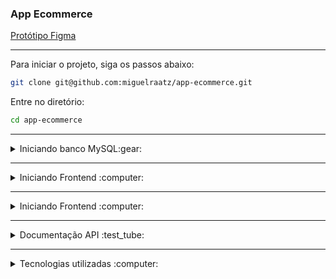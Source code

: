 ### App Ecommerce

<a href="https://www.figma.com/community/file/1288540261582361619/ecommerce">Protótipo Figma
</a>


___
Para iniciar o projeto, siga os passos abaixo:

```bash
git clone git@github.com:miguelraatz/app-ecommerce.git
```
Entre no diretório:
```bash
cd app-ecommerce
```
___ 

<details><summary>Iniciando banco MySQL:gear:</summary>

Entre no diretório:
```bash
cd backend
```
Inicie o Docker Compose:
```bash
docker-compose up
```
</details>

___ 

<details><summary>Iniciando Frontend :computer:</summary>

Entre no diretório:
```bash
cd backend
```
Execute o arquivo EcommerceApplication

</details>

___ 


<details><summary>Iniciando Frontend :computer:</summary>

Entre no diretório:
```bash
cd ..
```
```bash
cd frontend
```
Instale as dependências:
```bash
npm install
```
Inicie o projeto:
```bash
npm run dev
```
</details>

___

<details><summary>Documentação API :test_tube:</summary>

**BASE_URL**: `http://localhost:8080/endpoint`

| Endpoints      | Método | Descrição                                                           | Body                                                                                             |
| -------------- | ------ | ------------------------------------------------------------------- | ------------------------------------------------------------------------------------------------ |
| `/register`       | POST   | Registra um novo usuário | `{ "name": string, "email": string, "password": string }`                                                        |
| `/login`     | POST   | Realiza o login no app.                                     | `{ "name": string, "email": string, "password": string }`      |
| `/home`     | GET   | Recupera todos os produtos do banco.                                     |  
| `/home` | POST   | Adiciona produto ao carrinho.      | `{ "name": string, "description": string, "price": number, "image": string } `                                          |
| `/email/send`     | POST   | Envia e-mail após a compra.                                     | `{ "to": string, "subject": string, "message": string }`      |
| `/cart` | GET   | Recupera itens carrinho.      |                                           |
| `/cart` | DELETE   | Deleta todos os itens do carrinho.      |                                           |
| `/cart/{userId}/productId` | DELETE   | Deleta item do carrinho.      |                                           |
</details>

___

<details><summary>Tecnologias utilizadas :computer:</summary>

### Frontend:
```bash
Vite -
# Desenvolvimento Rápido: Vite oferece um ambiente de desenvolvimento extremamente rápido, com recarregamento instantâneo e tempos de compilação mínimos, acelerando o ciclo de desenvolvimento.

# HMR (Hot Module Replacement): Oferece HMR integrado, permitindo que as mudanças de código sejam refletidas instantaneamente no navegador sem recarregar a página.

# Configuração Simplificada: A configuração inicial é minimalista e fácil de entender, o que facilita a configuração do projeto React.
```

```bash
ReactJS -
# Reatividade: Atualizações de interface de usuário eficientes e responsivas devido à sua abordagem baseada em componentes.

# Reutilização de Componentes: Facilita a criação e reutilização de componentes em diferentes partes do aplicativo.
```

```bash
React Router Dom -
# Roteamento Declarativo: Facilita a criação de rotas e navegação declarativa dentro de um aplicativo React.

# Navegação Suave: Permite transições de página suaves e gerenciamento de histórico de navegação sem recarregar a página inteira.
```

```bash
Toastify -
# Notificações Amigáveis: Facilita a exibição de notificações elegantes e amigáveis para o usuário em resposta a eventos no aplicativo.

# Permite personalizar facilmente o estilo e o comportamento das notificações, de acordo com as necessidades de design do aplicativo.
```

### Backend

```bash
Java Spring Boot -
# Eficácia no Desenvolvimento: O Spring Boot simplifica o desenvolvimento de aplicativos Web, fornecendo configurações padrão e um ambiente de desenvolvimento rápido.

# Integração com Banco de Dados: Oferece suporte robusto para integração com bancos de dados, permitindo a criação de aplicativos com facilidade.
```

```bash
Java Data JPA -
# Abstração de Banco de Dados: O Spring Data JPA oferece uma abstração de alto nível para interagir com bancos de dados relacionais.

# Consultas Dinâmicas: O Spring Data JPA suporta a criação de consultas dinâmicas com base em métodos de repositório, proporcionando flexibilidade na recuperação de dados.

# Repositórios Automatizados: Gera automaticamente repositórios CRUD (Create, Read, Update, Delete) a partir de interfaces, economizando tempo de desenvolvimento.
```

```bash
Java Boot DevTools -
# Desenvolvimento Rápido: O Spring Boot DevTools acelera o ciclo de desenvolvimento ao permitir recarregamento automático de código e recursos quando alterações são detectadas.

# Recarregamento Automático: O DevTools detecta mudanças no código fonte, recompila automaticamente e atualiza o aplicativo em tempo real, economizando tempo de desenvolvimento.
```

```bash
Java Boot Starter Email -
# Simplificação do Envio de Emails: O Spring Boot Starter Email simplifica o processo de envio de emails em aplicativos, fornecendo configurações predefinidas para os serviços de email.

# Integração Fácil: Oferece integração fácil com serviços de email populares, como SMTP e Gmail, por meio de configurações simples.
```

```bash
Docker -
# Isolamento e Portabilidade: O Docker permite empacotar o aplicativo, suas dependências e o banco de dados em contêineres isolados. Isso garante que todas as configurações e dependências estejam contidas em um ambiente consistente, tornando-o altamente portátil. 
```

</details>